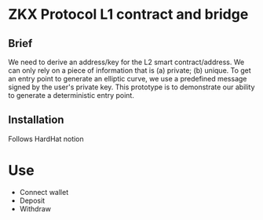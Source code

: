 # ZKX Protocol L1 contract and bridge

## Brief

We need to derive an address/key for the L2 smart contract/address.
We can only rely on a piece of information that is (a) private; (b) unique. To get an entry point to generate an elliptic curve, we use a predefined message signed by the user's private key. This prototype is to demonstrate our ability to generate a deterministic entry point.

## Installation

Follows HardHat notion

# Use
- Connect wallet
- Deposit
- Withdraw
